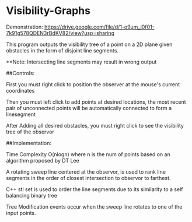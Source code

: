 # Visibility-Graphs

Demonstration: https://drive.google.com/file/d/1-o9um_i0f01-7k91g578QDEN3rBdKV82/view?usp=sharing

This program outputs the visibility tree of a point on a 2D plane given obstacles in the form of disjoint line segments.

**Note: Intersecting line segments may result in wrong output 

##Controls: 

First you must right click to position the observer at the mouse's current coordinates

Then you must left click to add points at desired locations, the most recent pair of unconnected points 
will be automatically connected to form a linesegment

After Adding all desired obstacles, you must right click to see the visibility tree of the observor

##Implementation:

Time Complexity O(nlogn) where n is the num of points based on an algorithm proposed by DT Lee

A rotating sweep line centered at the observor, is used to rank line segments in the order of closest intersection to observor to farthest. 

C++ stl set is used to order the line segments due to its similarity to a self balancing binary tree

Tree Modification events occur when the sweep line rotates to one of the input points. 

